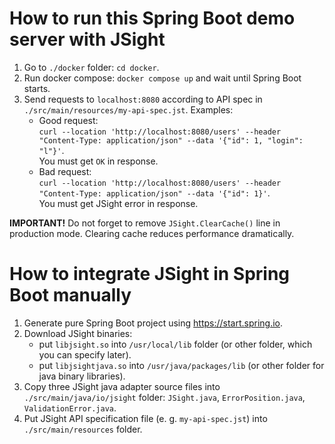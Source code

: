 # How to run this Spring Boot demo server with JSight

1. Go to `./docker` folder: `cd docker`.
2. Run docker compose: `docker compose up` and wait until Spring Boot starts.
3. Send requests to `localhost:8080` according to API spec in
   `./src/main/resources/my-api-spec.jst`. 
   Examples:  
   - Good request:  
     `curl --location 'http://localhost:8080/users' --header "Content-Type: application/json" --data '{"id": 1, "login": "l"}'`.  
     You must get `OK` in response. 
   - Bad request:  
     `curl --location 'http://localhost:8080/users' --header "Content-Type: application/json" --data '{"id": 1}'`.  
     You must get JSight error in response.

**IMPORTANT!** Do not forget to remove `JSight.ClearCache()` line in production mode.
Clearing cache reduces performance dramatically.

# How to integrate JSight in Spring Boot manually

1. Generate pure Spring Boot project using https://start.spring.io.
2. Download JSight binaries:
   - put `libjsight.so` into `/usr/local/lib` folder (or other folder, which you can specify later).
   - put `libjsightjava.so` into `/usr/java/packages/lib` (or other folder for java binary
     libraries).
3. Copy three JSight java adapter source files into `./src/main/java/io/jsight` folder:
   `JSight.java`, `ErrorPosition.java`, `ValidationError.java`.
4. Put JSight API specification file (e. g. `my-api-spec.jst`) into `./src/main/resources` folder.